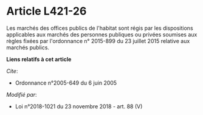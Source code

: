 # Article L421-26

Les marchés des offices publics de l'habitat sont régis par les dispositions applicables aux marchés des personnes publiques
ou privées soumises aux règles fixées par l'ordonnance n° 2015-899 du 23 juillet 2015 relative aux marchés publics.

**Liens relatifs à cet article**

_Cite_:

  - Ordonnance n°2005-649 du 6 juin 2005

_Modifié par_:

  - Loi n°2018-1021 du 23 novembre 2018 - art. 88 (V)
